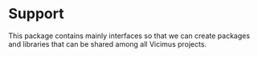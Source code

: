 # Support #

This package contains mainly interfaces so that we can create packages
and libraries that can be shared among all Vicimus projects.